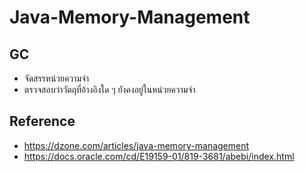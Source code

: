 # Java-Memory-Management

## GC
 - จัดสรรหน่วยความจำ
 - ตรวจสอบว่าวัตถุที่อ้างอิงใด ๆ ยังคงอยู่ในหน่วยความจำ

## Reference 

- https://dzone.com/articles/java-memory-management
- https://docs.oracle.com/cd/E19159-01/819-3681/abebi/index.html
